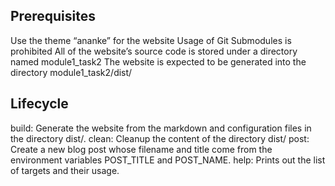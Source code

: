 ## Prerequisites
Use the theme “ananke” for the website
Usage of Git Submodules is prohibited
All of the website’s source code is stored under a directory named module1_task2
The website is expected to be generated into the directory module1_task2/dist/
## Lifecycle
build: Generate the website from the markdown and configuration files in the directory dist/.
clean: Cleanup the content of the directory dist/
post: Create a new blog post whose filename and title come from the environment variables POST_TITLE and POST_NAME.
help: Prints out the list of targets and their usage.
